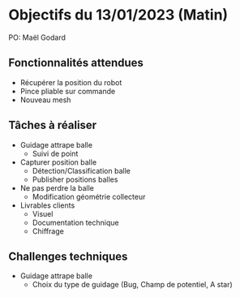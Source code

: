 # Objectifs du 13/01/2023 (Matin)

PO: Maël Godard


## Fonctionnalités attendues

- Récupérer la position du robot 
- Pince pliable sur commande
- Nouveau mesh


## Tâches à réaliser

- Guidage attrape balle
    + Suivi de point
- Capturer position balle
    - Détection/Classification balle
    - Publisher positions balles
- Ne pas perdre la balle
    - Modification géométrie collecteur
- Livrables clients
    - Visuel
    - Documentation technique
    - Chiffrage


## Challenges techniques

- Guidage attrape balle
    - Choix du type de guidage (Bug, Champ de potentiel, A star)



